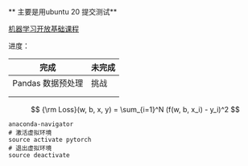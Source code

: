 ** 主要是用ubuntu 20 提交测试**

[机器学习开放基础课程](https://www.shiyanlou.com/courses/1283)

进度： 

| 完成              | 未完成 |
| ----------------- | ------ |
| Pandas 数据预处理 | 挑战   |
|                   |        |
|                   |        |

$$
{\rm Loss}(w, b, x, y) = \sum_{i=1}^N (f(w, b, x_i) - y_i)^2
$$

```shell
anaconda-navigator
# 激活虚拟环境
source activate pytorch
# 退出虚拟环境
source deactivate
```



